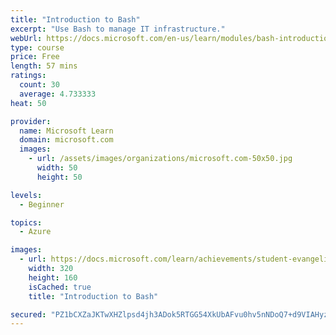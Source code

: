 ```yaml
---
title: "Introduction to Bash"
excerpt: "Use Bash to manage IT infrastructure."
webUrl: https://docs.microsoft.com/en-us/learn/modules/bash-introduction/
type: course
price: Free
length: 57 mins
ratings:
  count: 30
  average: 4.733333
heat: 50

provider:
  name: Microsoft Learn
  domain: microsoft.com
  images:
    - url: /assets/images/organizations/microsoft.com-50x50.jpg
      width: 50
      height: 50

levels:
  - Beginner

topics:
  - Azure

images:
  - url: https://docs.microsoft.com/learn/achievements/student-evangelism/bash-introduction-badge-social.png
    width: 320
    height: 160
    isCached: true
    title: "Introduction to Bash"

secured: "PZ1bCXZaJKTwXHZlpsd4jh3ADok5RTGG54XkUbAFvu0hv5nNDoQ7+d9VIAHyzKq6SHKg5NQTW8uoSm7YC2WZrYYzDVBeZJp69WIMNHRzxbDVPUYEhlncsK28Ki8kse6RNnQXHfAJZYWbXHXbOQF8z9uoXgNfxOYgGtEuQ2Iap54KWEAzQZuWV2hTtmahgGjAEqtDUF2FQbIbgkgNycNZmsB/y6Fj9o66zCMJmyN4T8CM4JZrrYSLfvH7OWnIfraSpYkNYLm8/kTjqxmDu++20liaDvmJd3xbkD/oLqm6Nrcg91TfpSnDlWcoDx5LvP4BGkq7yonJ2/cio4SsXSEwPjs/6F7rDxxiS2hY7SADojHRv6mf7+OUo5UMsMkWDo6a9+un9aje37HG9a/WDarVXw==;8mxwFIyMr+pxSwTJnIhW7Q=="
---
```


